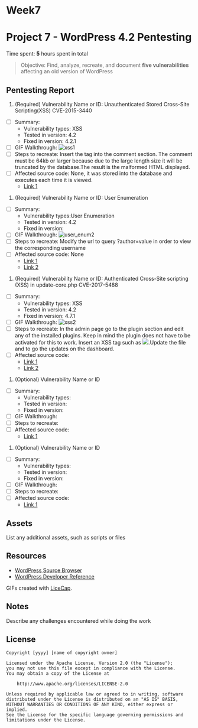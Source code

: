 # Week7
# Project 7 - WordPress 4.2 Pentesting

Time spent: **5** hours spent in total

> Objective: Find, analyze, recreate, and document **five vulnerabilities** affecting an old version of WordPress

## Pentesting Report

1. (Required) Vulnerability Name or ID: Unauthenticated Stored Cross-Site Scripting(XSS) CVE-2015-3440
  - [ ] Summary: 
    - Vulnerability types: XSS
    - Tested in version: 4.2
    - Fixed in version: 4.2.1
  - [ ] GIF Walkthrough: 
![xss1](https://user-images.githubusercontent.com/38142630/40223455-f649f7a6-5a37-11e8-8dd5-79c05f2cce72.gif) 
  - [ ] Steps to recreate: Insert the tag into the comment section. The comment must be 64kb or larger because due to the large length size it will be truncated by the database.The result is the malformed HTML displayed.
  - [ ] Affected source code: None, it was stored into the database and executes each time it is viewed.
    - [Link 1](https://klikki.fi/adv/wordpress2.html)
1. (Required) Vulnerability Name or ID: User Enumeration
  - [ ] Summary: 
    - Vulnerability types:User Enumeration
    - Tested in version: 4.2
    - Fixed in version: 
  - [ ] GIF Walkthrough: 
  ![user_enum2](https://user-images.githubusercontent.com/38142630/40225432-df84c6ee-5a3d-11e8-8bc5-ace7650c2cf4.gif)
  - [ ] Steps to recreate: Modify the url to query ?author=value in order to view the corresponding username
  - [ ] Affected source code: None
    - [Link 1](https://hackertarget.com/wordpress-user-enumeration/)
    - [Link 2](https://perishablepress.com/stop-user-enumeration-wordpress/)
1. (Required) Vulnerability Name or ID: Authenticated Cross-Site scripting (XSS) in update-core.php CVE-2017-5488
  - [ ] Summary: 
    - Vulnerability types: XSS
    - Tested in version: 4.2
    - Fixed in version: 4.7.1
  - [ ] GIF Walkthrough: 
  ![xss2](https://user-images.githubusercontent.com/38142630/41406846-70ca90ee-6f82-11e8-9513-ef210704a0ce.gif)
  - [ ] Steps to recreate: In the admin page go to the plugin section and edit any of the installed plugins. Keep in mind the plugin does not have to be activated for this to work. Insert an XSS tag such as <img src=1 onerror=alert(1)>.Update the file and to go the updates on the dashboard.
  - [ ] Affected source code:
    - [Link 1](https://cve.mitre.org/cgi-bin/cvename.cgi?name=CVE-2017-5488)
    - [Link 2](https://wpvulndb.com/vulnerabilities/8716)
1. (Optional) Vulnerability Name or ID
  - [ ] Summary: 
    - Vulnerability types:
    - Tested in version:
    - Fixed in version: 
  - [ ] GIF Walkthrough: 
  - [ ] Steps to recreate: 
  - [ ] Affected source code:
    - [Link 1](https://core.trac.wordpress.org/browser/tags/version/src/source_file.php)
1. (Optional) Vulnerability Name or ID
  - [ ] Summary: 
    - Vulnerability types:
    - Tested in version:
    - Fixed in version: 
  - [ ] GIF Walkthrough: 
  - [ ] Steps to recreate: 
  - [ ] Affected source code:
    - [Link 1](https://core.trac.wordpress.org/browser/tags/version/src/source_file.php) 

## Assets

List any additional assets, such as scripts or files

## Resources

- [WordPress Source Browser](https://core.trac.wordpress.org/browser/)
- [WordPress Developer Reference](https://developer.wordpress.org/reference/)

GIFs created with [LiceCap](http://www.cockos.com/licecap/).

## Notes

Describe any challenges encountered while doing the work

## License

    Copyright [yyyy] [name of copyright owner]

    Licensed under the Apache License, Version 2.0 (the "License");
    you may not use this file except in compliance with the License.
    You may obtain a copy of the License at

        http://www.apache.org/licenses/LICENSE-2.0

    Unless required by applicable law or agreed to in writing, software
    distributed under the License is distributed on an "AS IS" BASIS,
    WITHOUT WARRANTIES OR CONDITIONS OF ANY KIND, either express or implied.
    See the License for the specific language governing permissions and
    limitations under the License.
